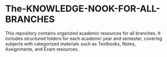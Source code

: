 # The-KNOWLEDGE-NOOK-FOR-ALL-BRANCHES
This repository contains organized academic resources for all branches. It includes structured folders for each academic year and semester, covering subjects with categorized materials such as Textbooks, Notes, Assignments, and Exam resources.
